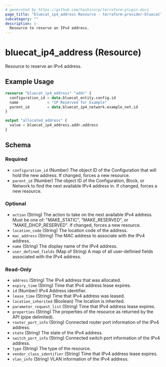 ```yaml
---
# generated by https://github.com/hashicorp/terraform-plugin-docs
page_title: "bluecat_ip4_address Resource - terraform-provider-bluecat"
subcategory: ""
description: |-
  Resource to reserve an IPv4 address.
---
```


# bluecat_ip4_address (Resource)

Resource to reserve an IPv4 address.

## Example Usage

```terraform
resource "bluecat_ip4_address" "addr" {
  configuration_id = data.bluecat_entity.config.id
  name             = "IP Reserved for Example"
  parent_id        = data.bluecat_ip4_network.example_net.id
}

output "allocated_address" {
  value = bluecat_ip4_address.addr.address
}
```

<!-- schema generated by tfplugindocs -->
## Schema

### Required

- `configuration_id` (Number) The object ID of the Configuration that will hold the new address. If changed, forces a new resource.
- `parent_id` (Number) The object ID of the Configuration, Block, or Network to find the next available IPv4 address in. If changed, forces a new resource.

### Optional

- `action` (String) The action to take on the next available IPv4 address.  Must be one of: "MAKE_STATIC", "MAKE_RESERVED", or "MAKE_DHCP_RESERVED". If changed, forces a new resource.
- `location_code` (String) The location code of the address.
- `mac_address` (String) The MAC address to associate with the IPv4 address.
- `name` (String) The display name of the IPv4 address.
- `user_defined_fields` (Map of String) A map of all user-definied fields associated with the IPv4 address.

### Read-Only

- `address` (String) The IPv4 address that was allocated.
- `expiry_time` (String) Time that IPv4 address lease expires.
- `id` (Number) IPv4 Address identifier.
- `lease_time` (String) Time that IPv4 address was leased.
- `location_inherited` (Boolean) The location is inherited.
- `parameter_request_list` (String) Time that IPv4 address lease expires.
- `properties` (String) The properties of the resource as returned by the API (pipe delimited).
- `router_port_info` (String) Connected router port information of the IPv4 address.
- `state` (String) The state of the IPv4 address.
- `switch_port_info` (String) Connected switch port information of the IPv4 address.
- `type` (String) The type of the resource.
- `vendor_class_identifier` (String) Time that IPv4 address lease expires.
- `vlan_info` (String) VLAN information of the IPv4 address.
